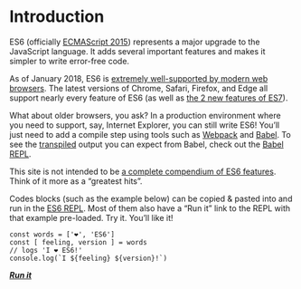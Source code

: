 # Introduction

ES6 (officially [ECMAScript 2015](http://www.ecma-international.org/ecma-262/6.0/)) represents a major upgrade to the JavaScript language. It adds several important features and makes it simpler to write error-free code.

As of January 2018, ES6 is [extremely well-supported by modern web browsers](https://kangax.github.io/compat-table/es6/). The latest versions of Chrome, Safari, Firefox, and Edge all support nearly every feature of ES6 (as well as [the 2 new features of ES7](http://2ality.com/2016/01/ecmascript-2016.html)).

What about older browsers, you ask? In a production environment where you need to support, say, Internet Explorer, you can still write ES6! You’ll just need to add a compile step using tools such as [Webpack](https://webpack.github.io) and [Babel](https://babeljs.io). To see the [transpiled](https://en.wikipedia.org/wiki/Source-to-source_compiler) output you can expect from Babel, check out the [Babel REPL](https://babeljs.io/repl/).

This site is not intended to be [a complete compendium of ES6 features](http://es6-features.org). Think of it more as a “greatest hits”.

Codes blocks (such as the example below) can be copied & pasted into and run in the [ES6 REPL](https://repl.it/languages/babel). Most of them also have a “Run it” link to the REPL with that example pre-loaded. Try it. You’ll like it!

    const words = ['❤️', 'ES6']
    const [ feeling, version ] = words
    // logs 'I ❤️ ES6!'
    console.log(`I ${feeling} ${version}!`)

**_[Run it](https://repl.it/MsHN)_**
